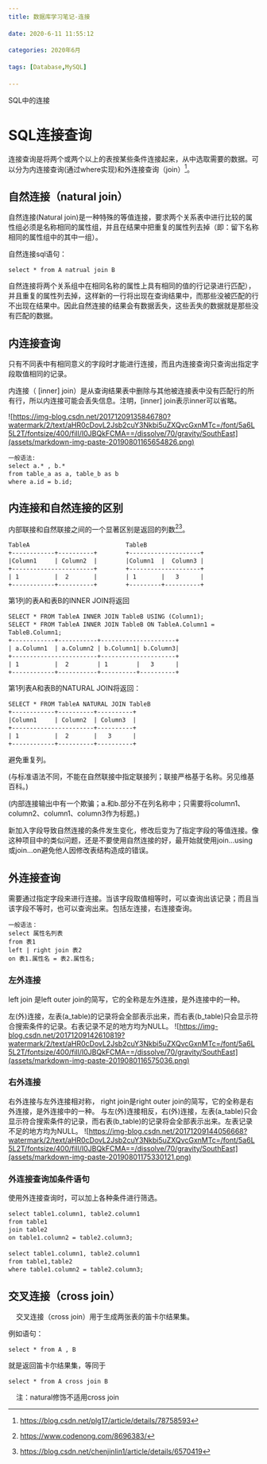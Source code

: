 ```yaml
---
title: 数据库学习笔记-连接

date: 2020-6-11 11:55:12

categories: 2020年6月

tags: [Database,MySQL]

---
```


SQL中的连接

<!-- more -->


# SQL连接查询
连接查询是将两个或两个以上的表按某些条件连接起来，从中选取需要的数据。可以分为内连接查询(通过where实现)和外连接查询（join）[^1]。

## 自然连接（natural join）

自然连接(Natural join)是一种特殊的等值连接，要求两个关系表中进行比较的属性组必须是名称相同的属性组，并且在结果中把重复的属性列去掉（即：留下名称相同的属性组中的其中一组）。

自然连接sql语句：

    select * from A natrual join B 

自然连接将两个关系组中在相同名称的属性上具有相同的值的行记录进行匹配），并且重复的属性列去掉，这样新的一行将出现在查询结果中，而那些没被匹配的行不出现在结果中。因此自然连接的结果会有数据丢失，这些丢失的数据就是那些没有匹配的数据。

## 内连接查询
只有不同表中有相同意义的字段时才能进行连接，而且内连接查询只查询出指定字段取值相同的记录。

内连接（ [inner]  join）是从查询结果表中删除与其他被连接表中没有匹配行的所有行，所以内连接可能会丢失信息。注明，[inner]  join表示inner可以省略。

![https://img-blog.csdn.net/20171209135846780?watermark/2/text/aHR0cDovL2Jsb2cuY3Nkbi5uZXQvcGxnMTc=/font/5a6L5L2T/fontsize/400/fill/I0JBQkFCMA==/dissolve/70/gravity/SouthEast](assets/markdown-img-paste-20190801165654826.png)

    一般语法:
    select a.* , b.*
    from table_a as a, table_b as b
    where a.id = b.id;

## 内连接和自然连接的区别

内部联接和自然联接之间的一个显著区别是返回的列数[^2][^3]。
    
    TableA                           TableB
    +------------+----------+        +--------------------+    
    |Column1     | Column2  |        |Column1  |  Column3 |
    +-----------------------+        +--------------------+
    | 1          |  2       |        | 1       |   3      |
    +------------+----------+        +---------+----------+
第1列的表A和表B的INNER JOIN将返回

    SELECT * FROM TableA INNER JOIN TableB USING (Column1);
    SELECT * FROM TableA INNER JOIN TableB ON TableA.Column1 = TableB.Column1;
    +------------+-----------+---------------------+    
    | a.Column1  | a.Column2 | b.Column1| b.Column3|
    +------------------------+---------------------+
    | 1          |  2        | 1        |   3      |
    +------------+-----------+----------+----------+

第1列表A和表B的NATURAL JOIN将返回：
    
    SELECT * FROM TableA NATURAL JOIN TableB
    +------------+----------+----------+    
    |Column1     | Column2  | Column3  |
    +-----------------------+----------+
    | 1          |  2       |   3      |
    +------------+----------+----------+

避免重复列。

(与标准语法不同，不能在自然联接中指定联接列；联接严格基于名称。另见维基百科。)

(内部连接输出中有一个欺骗；a.和b.部分不在列名称中；只需要将column1、column2、column1、column3作为标题。)

新加入字段导致自然连接的条件发生变化，修改后变为了指定字段的等值连接。像这种项目中的类似问题，还是不要使用自然连接的好，最开始就使用join...using或join...on避免他人因修改表结构造成的错误。


## 外连接查询
需要通过指定字段来进行连接。当该字段取值相等时，可以查询出该记录；而且当该字段不等时，也可以查询出来。包括左连接，右连接查询。

    一般语法：
    select 属性名列表
    from 表1
    left | right join 表2
    on 表1.属性名 = 表2.属性名;

### 左外连接
left join 是left outer join的简写，它的全称是左外连接，是外连接中的一种。

左(外)连接，左表(a_table)的记录将会全部表示出来，而右表(b_table)只会显示符合搜索条件的记录。右表记录不足的地方均为NULL。
![https://img-blog.csdn.net/20171209142610819?watermark/2/text/aHR0cDovL2Jsb2cuY3Nkbi5uZXQvcGxnMTc=/font/5a6L5L2T/fontsize/400/fill/I0JBQkFCMA==/dissolve/70/gravity/SouthEast](assets/markdown-img-paste-2019080116575036.png)

### 右外连接
右外连接与左外连接相对称，
right join是right outer join的简写，它的全称是右外连接，是外连接中的一种。
与左(外)连接相反，右(外)连接，左表(a_table)只会显示符合搜索条件的记录，而右表(b_table)的记录将会全部表示出来。左表记录不足的地方均为NULL。
![https://img-blog.csdn.net/20171209144056668?watermark/2/text/aHR0cDovL2Jsb2cuY3Nkbi5uZXQvcGxnMTc=/font/5a6L5L2T/fontsize/400/fill/I0JBQkFCMA==/dissolve/70/gravity/SouthEast](assets/markdown-img-paste-20190801175330121.png)
### 外连接查询加条件语句

使用外连接查询时，可以加上各种条件进行筛选。

    select table1.column1, table2.column1
    from table1
    join table2
    on table1.column2 = table2.column3;

    select table1.column1, table2.column1
    from table1,table2
    where table1.column2 = table2.column3;

## 交叉连接（cross join）

    交叉连接（cross join）用于生成两张表的笛卡尔结果集。

例如语句：

    select * from A , B

就是返回笛卡尔结果集，等同于 

    select * from A cross join B

    注：natural修饰不适用cross join




[^1]:https://blog.csdn.net/plg17/article/details/78758593

[^2]:https://www.codenong.com/8696383/

[^3]:https://blog.csdn.net/chenjinlin1/article/details/6570419
